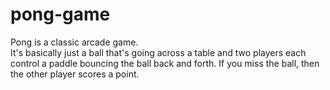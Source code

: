 # pong-game
Pong is a classic arcade game.  
It's basically just a ball  that's going across a table and two players each control a paddle  bouncing the ball back and forth. 
If you miss the ball,  then the other player scores a point.
